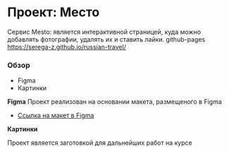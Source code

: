 # Проект: Место
Сервис Mesto: является интерактивной страницей, куда можно добавлять фотографии, удалять их и ставить лайки. github-pages https://serega-z.github.io/russian-travel/
### Обзор

* Figma
* Картинки

**Figma**
Проект реализован на основании макета, размещеного в Figma

* [Ссылка на макет в Figma](https://www.figma.com/file/2cn9N9jSkmxD84oJik7xL7/JavaScript.-Sprint-4?node-id=0%3A1)

**Картинки**

Проект является заготовкой для дальнейших работ на курсе
